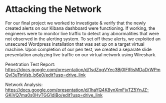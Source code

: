 # Attacking the Network

For our final project we worked to investigate & verify that the newly created alerts on our Kibana dashboard were functioning. If working, the engineers were to monitor live traffic to detect any abnormalities that were not observed in the alerting system. To set off these alerts, we exploited an unsecured Wordpress installation that was set up on a target virtual machine. Upon completion of our pen test, we created a separate slide presentation analyzing live traffic on our virtual network using Wireshark. 



Penetration Test Report: https://docs.google.com/presentation/d/1sdZqqVYec3Bj0IFlRisMDaDrWPmQvl3uTtnVsb_b6e0/edit?usp=drive_link

Network Analysis: https://docs.google.com/presentation/d/1haYQ4K8ynXmFjvTZ5YnJZ-GKiVQ7ma0s0HvTGG1diBo/edit?usp=drive_link

